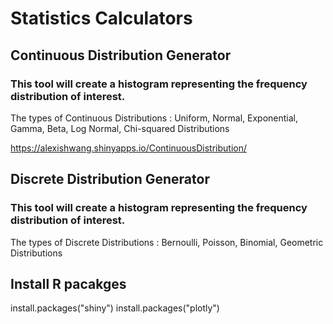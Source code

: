 # Statistics Calculators

## Continuous Distribution Generator
### This tool will create a histogram representing the frequency distribution of interest.
The types of Continuous Distributions : Uniform, Normal, Exponential, Gamma, Beta, Log Normal, Chi-squared Distributions

https://alexishwang.shinyapps.io/ContinuousDistribution/

## Discrete Distribution Generator
### This tool will create a histogram representing the frequency distribution of interest.
The types of Discrete Distributions : Bernoulli, Poisson, Binomial, Geometric Distributions

## Install R pacakges
install.packages("shiny")
install.packages("plotly")
